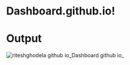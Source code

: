 # Dashboard.github.io!
# Output

![riteshghodela github io_Dashboard github io_](https://github.com/RiteshGhodela/Dashboard.github.io/assets/105776519/f308edec-e206-427d-b1d6-d2f4fda97e7c)
